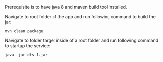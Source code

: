 Prerequisite is to have java 8 and maven build tool installed.

Navigate to root folder of the app and run following command to build the jar:
```
mvn clean package
```

Navigate to folder target inside of a root folder and run following command to startup the service:
```
java -jar dts-1.jar
```
